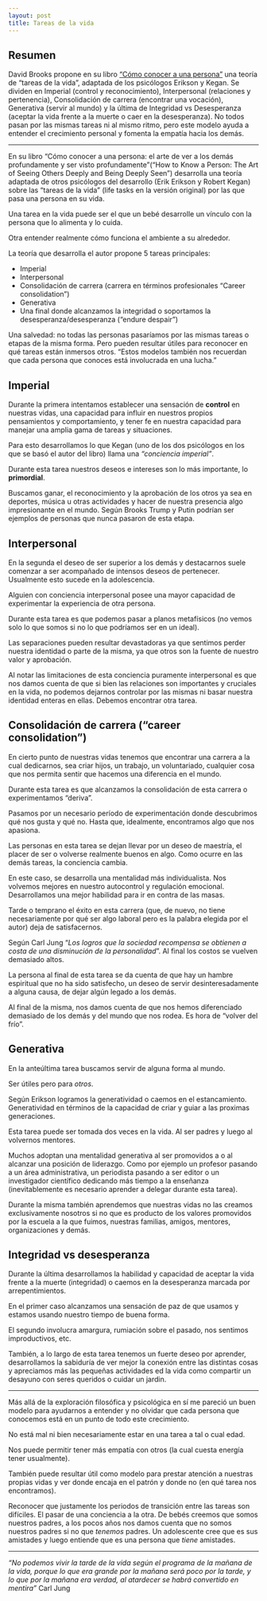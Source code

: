 ```yaml
---
layout: post
title: Tareas de la vida
---
```


## Resumen

David Brooks propone en su libro [“Cómo conocer a una persona”](https://www.goodreads.com/book/show/112974860-how-to-know-a-person) una teoría de “tareas de la vida”, adaptada de los psicólogos Erikson y Kegan. Se dividen en Imperial (control y reconocimiento), Interpersonal (relaciones y pertenencia), Consolidación de carrera (encontrar una vocación), Generativa (servir al mundo) y la última de Integridad vs Desesperanza (aceptar la vida frente a la muerte o caer en la desesperanza). No todos pasan por las mismas tareas ni al mismo ritmo, pero este modelo ayuda a entender el crecimiento personal y fomenta la empatía hacia los demás.

---

En su libro “Cómo conocer a una persona: el arte de ver a los demás profundamente y ser visto profundamente”(“How to Know a Person: The Art of Seeing Others Deeply and Being Deeply Seen”) desarrolla una teoría adaptada de otros psicólogos del desarrollo (Erik Erikson y Robert Kegan) sobre las “tareas de la vida” (life tasks en la versión original) por las que pasa una persona en su vida.

Una tarea en la vida puede ser el que un bebé desarrolle un vínculo con la persona que lo alimenta y lo cuida.

Otra entender realmente cómo funciona el ambiente a su alrededor.

La teoría que desarrolla el autor propone 5 tareas principales:

- Imperial
- Interpersonal
- Consolidación de carrera (carrera en términos profesionales “Career consolidation”)
- Generativa
- Una final donde alcanzamos la integridad o soportamos la desesperanza/desesperanza (“endure despair”)

Una salvedad: no todas las personas pasaríamos por las mismas tareas o etapas de la misma forma. Pero pueden resultar útiles para reconocer en qué tareas están inmersos otros. “Estos modelos también nos recuerdan que cada persona que conoces está involucrada en una lucha.”

## Imperial

Durante la primera intentamos establecer una sensación de **control** en nuestras vidas, una capacidad para influir en nuestros propios pensamientos y comportamiento, y tener fe en nuestra capacidad para manejar una amplia gama de tareas y situaciones.

Para esto desarrollamos lo que Kegan (uno de los dos psicólogos en los que se basó el autor del libro) llama una _“conciencia imperial”_.

Durante esta tarea nuestros deseos e intereses son lo más importante, lo **primordial**.

Buscamos ganar, el reconocimiento y la aprobación de los otros ya sea en deportes, música u otras actividades y hacer de nuestra presencia algo impresionante en el mundo. Según Brooks Trump y Putin podrían ser ejemplos de personas que nunca pasaron de esta etapa.

## Interpersonal

En la segunda el deseo de ser superior a los demás y destacarnos suele comenzar a ser acompañado de intensos deseos de pertenecer. Usualmente esto sucede en la adolescencia.

Alguien con conciencia interpersonal posee una mayor capacidad de experimentar la experiencia de otra persona.

Durante esta tarea es que podemos pasar a planos metafísicos (no vemos solo lo que somos si no lo que podríamos ser en un ideal).

Las separaciones pueden resultar devastadoras ya que sentimos perder nuestra identidad o parte de la misma, ya que otros son la fuente de nuestro valor y aprobación.

Al notar las limitaciones de esta conciencia puramente interpersonal es que nos damos cuenta de que si bien las relaciones son importantes y cruciales en la vida, no podemos dejarnos controlar por las mismas ni basar nuestra identidad enteras en ellas. Debemos encontrar otra tarea.

## Consolidación de carrera (“career consolidation”)

En cierto punto de nuestras vidas tenemos que encontrar una carrera a la cual dedicarnos, sea criar hijos, un trabajo, un voluntariado, cualquier cosa que nos permita sentir que hacemos una diferencia en el mundo.

Durante esta tarea es que alcanzamos la consolidación de esta carrera o experimentamos “deriva”.

Pasamos por un necesario período de experimentación donde descubrimos qué nos gusta y qué no. Hasta que, idealmente, encontramos algo que nos apasiona.

Las personas en esta tarea se dejan llevar por un deseo de maestría, el placer de ser o volverse realmente buenos en algo. Como ocurre en las demás tareas, la conciencia cambia.

En este caso, se desarrolla una mentalidad más individualista. Nos volvemos mejores en nuestro autocontrol y regulación emocional. Desarrollamos una mejor habilidad para ir en contra de las masas.

Tarde o temprano el éxito en esta carrera (que, de nuevo, no tiene necesariamente por qué ser algo laboral pero es la palabra elegida por el autor) deja de satisfacernos.

Según Carl Jung “_Los logros que la sociedad recompensa se obtienen a costa de una disminución de la personalidad_”. Al final los costos se vuelven demasiado altos.

La persona al final de esta tarea se da cuenta de que hay un hambre espiritual que no ha sido satisfecho, un deseo de servir desinteresadamente a alguna causa, de dejar algún legado a los demás.

Al final de la misma, nos damos cuenta de que nos hemos diferenciado demasiado de los demás y del mundo que nos rodea. Es hora de “volver del frío”.

## Generativa

En la anteúltima tarea buscamos servir de alguna forma al mundo.

Ser útiles pero para _otros_.

Según Erikson logramos la generatividad o caemos en el estancamiento. Generatividad en términos de la capacidad de criar y guiar a las proximas generaciones.

Esta tarea puede ser tomada dos veces en la vida. Al ser padres y luego al volvernos mentores.

Muchos adoptan una mentalidad generativa al ser promovidos a o al alcanzar una posición de liderazgo. Como por ejemplo un profesor pasando a un área administrativa, un periodista pasando a ser editor o un investigador científico dedicando más tiempo a la enseñanza (inevitablemente es necesario aprender a delegar durante esta tarea).

Durante la misma también aprendemos que nuestras vidas no las creamos exclusivamente nosotros si no que es producto de los valores promovidos por la escuela a la que fuimos, nuestras familias, amigos, mentores, organizaciones y demás.

## Integridad vs desesperanza

Durante la última desarrollamos la habilidad y capacidad de aceptar la vida frente a la muerte (integridad) o caemos en la desesperanza marcada por arrepentimientos.

En el primer caso alcanzamos una sensación de paz de que usamos y estamos usando nuestro tiempo de buena forma.

El segundo involucra amargura, rumiación sobre el pasado, nos sentimos improductivos, etc.

También, a lo largo de esta tarea tenemos un fuerte deseo por aprender, desarrollamos la sabiduría de ver mejor la conexión entre las distintas cosas y apreciamos más las pequeñas actividades ed la vida como compartir un desayuno con seres queridos o cuidar un jardin.

---

Más allá de la exploración filosófica y psicológica en sí me pareció un buen modelo para ayudarnos a entender y no olvidar que cada persona que conocemos está en un punto de todo este crecimiento.

No está mal ni bien necesariamente estar en una tarea a tal o cual edad.

Nos puede permitir tener más empatía con otros (la cual cuesta energía tener usualmente).

También puede resultar útil como modelo para prestar atención a nuestras propias vidas y ver donde encaja en el patrón y donde no (en qué tarea nos encontramos).

Reconocer que justamente los periodos de transición entre las tareas son difíciles. El pasar de una conciencia a la otra. De bebés creemos que somos nuestros padres, a los pocos años nos damos cuenta que no somos nuestros padres si no que _tenemos_ padres. Un adolescente cree que es sus amistades y luego entiende que es una persona que _tiene_ amistades.

---

_“No podemos vivir la tarde de la vida según el programa de la mañana de la vida, porque lo que era grande por la mañana será poco por la tarde, y lo que por la mañana era verdad, al atardecer se habrá convertido en mentira”_ Carl Jung